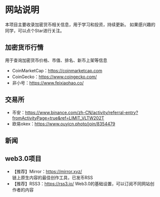 # 网站说明
本项目主要收录加密货币相关信息，用于学习和投资，持续更新。
如果感兴趣的同学，可以点个Star进行关注。

## 加密货币行情
用于查询加密货币价格、市值、排名、新币上架等信息
- CoinMarketCap：https://coinmarketcap.com
- CoinGecko：https://www.coingecko.com/
- 非小号：https://www.feixiaohao.co/

## 交易所
- 币安：https://www.binance.com/zh-CN/activity/referral-entry?fromActivityPage=true&ref=LIMIT_VLTW202T
- 欧易okex：https://www.ouyicn.photo/join/8354479

## 新闻

## web3.0项目
- 【推荐】Mirror：https://mirror.xyz/<br>
  链上原生内容的最佳创作工具，已发币RSS
- 【推荐】RSS3：https://rss3.io/
  Web3.0的基础设置，可以订阅不同网站创作者的内容
